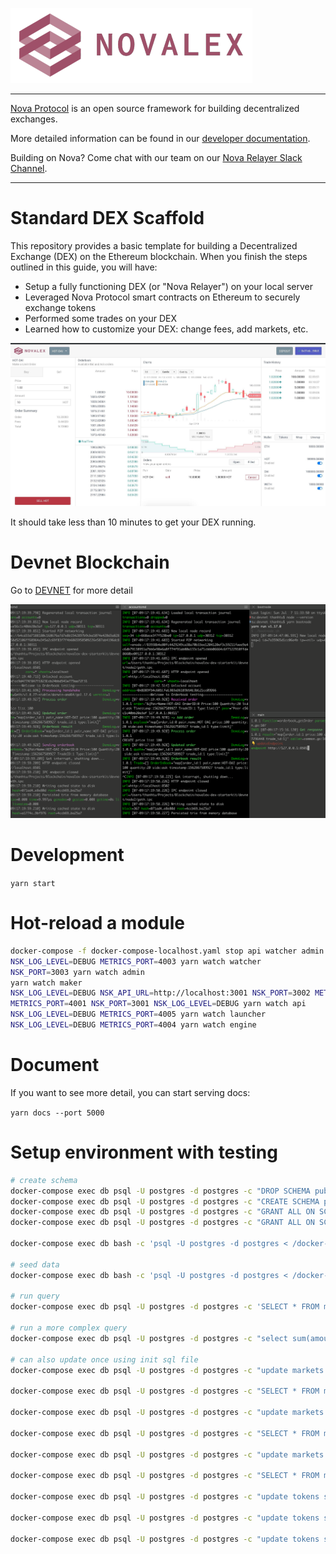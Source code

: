 ![image](assets/logo.png)

---

[Nova Protocol](https://novaprotocol.io) is an open source framework for building decentralized exchanges.

More detailed information can be found in our [developer documentation](https://developer.novaprotocol.io/overview/getting-started.html).

Building on Nova? Come chat with our team on our [Nova Relayer Slack Channel](https://join.slack.com/t/novarelayer/shared_invite/enQtNTc1Mjc3MDUyNTkzLWNmZjI0YmFhNTg4OTU4NTI5ZWE1MzY1ZTc1MDMyYmE1YzkwYWUwYzQ2MTNhMTRjNmVjMmEyOTRkMjFlNzAyMTQ).

---

# Standard DEX Scaffold

This repository provides a basic template for building a Decentralized Exchange (DEX) on the Ethereum blockchain. When you finish the steps outlined in this guide, you will have:

- Setup a fully functioning DEX (or "Nova Relayer") on your local server
- Leveraged Nova Protocol smart contracts on Ethereum to securely exchange tokens
- Performed some trades on your DEX
- Learned how to customize your DEX: change fees, add markets, etc.

![web-screen-shot](assets/novalex_dex_scaffold_screenshot.jpg)

It should take less than 10 minutes to get your DEX running.

# Devnet Blockchain

Go to [DEVNET](devnet/README.md) for more detail

![web-screen-shot](assets/devnet.png)

# Development

`yarn start`

# Hot-reload a module

```bash
docker-compose -f docker-compose-localhost.yaml stop api watcher admin launcher engine watcher ws
NSK_LOG_LEVEL=DEBUG METRICS_PORT=4003 yarn watch watcher
NSK_PORT=3003 yarn watch admin
yarn watch maker
NSK_LOG_LEVEL=DEBUG NSK_API_URL=http://localhost:3001 NSK_PORT=3002 METRICS_PORT=4002 yarn watch ws
METRICS_PORT=4001 NSK_PORT=3001 NSK_LOG_LEVEL=DEBUG yarn watch api
NSK_LOG_LEVEL=DEBUG METRICS_PORT=4005 yarn watch launcher
NSK_LOG_LEVEL=DEBUG METRICS_PORT=4004 yarn watch engine
```

# Document

If you want to see more detail, you can start serving docs:

`yarn docs --port 5000`

# Setup environment with testing

```bash
# create schema
docker-compose exec db psql -U postgres -d postgres -c "DROP SCHEMA public CASCADE"
docker-compose exec db psql -U postgres -d postgres -c "CREATE SCHEMA public"
docker-compose exec db psql -U postgres -d postgres -c "GRANT ALL ON SCHEMA public TO postgres"
docker-compose exec db psql -U postgres -d postgres -c "GRANT ALL ON SCHEMA public TO public"

docker-compose exec db bash -c 'psql -U postgres -d postgres < /docker-entrypoint-initdb.d/0001-init.up.sql'

# seed data
docker-compose exec db bash -c 'psql -U postgres -d postgres < /docker-entrypoint-initdb.d/0002-seed.sql'

# run query
docker-compose exec db psql -U postgres -d postgres -c 'SELECT * FROM markets'

# run a more complex query
docker-compose exec db psql -U postgres -d postgres -c "select sum(amount) as locked_balance from orders where status='pending' and trader_address='0xe36ea790bc9d7ab70c55260c66d52b1eca985f84' and market_id like 'DAI-%' and side = 'sell'"

# can also update once using init sql file
docker-compose exec db psql -U postgres -d postgres -c "update markets set base_token_address='0x6F7ccbaCf134d826500ebCC574278cfC8aC5998d', quote_token_address='0x48690560139fCc885AD2B291f196c1908bc54281' where id='HOT-WETH'"

docker-compose exec db psql -U postgres -d postgres -c "SELECT * FROM markets where id='HOT-WETH'"

docker-compose exec db psql -U postgres -d postgres -c "update markets set base_token_address='0x6F7ccbaCf134d826500ebCC574278cfC8aC5998d', quote_token_address='0x31D7A88aF82D915eA4E74bbe1D95099546f596Cc' where id='HOT-DAI'"

docker-compose exec db psql -U postgres -d postgres -c "SELECT * FROM markets where id='HOT-DAI'"

docker-compose exec db psql -U postgres -d postgres -c "update markets set base_token_address='0x48690560139fCc885AD2B291f196c1908bc54281', quote_token_address='0x31D7A88aF82D915eA4E74bbe1D95099546f596Cc' where id='WETH-DAI'"

docker-compose exec db psql -U postgres -d postgres -c "SELECT * FROM markets where id='WETH-DAI'"

docker-compose exec db psql -U postgres -d postgres -c "update tokens set address='0x6F7ccbaCf134d826500ebCC574278cfC8aC5998d' where symbol='HOT'"

docker-compose exec db psql -U postgres -d postgres -c "update tokens set address='0x31D7A88aF82D915eA4E74bbe1D95099546f596Cc' where symbol='DAI'"

docker-compose exec db psql -U postgres -d postgres -c "update tokens set address='0x48690560139fCc885AD2B291f196c1908bc54281' where symbol='WETH'"
```
